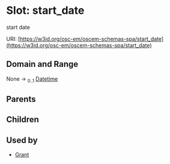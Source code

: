 
# Slot: start_date

start date

URI: [https://w3id.org/osc-em/oscem-schemas-spa/start_date](https://w3id.org/osc-em/oscem-schemas-spa/start_date)


## Domain and Range

None &#8594;  <sub>0..1</sub> [Datetime](types/Datetime.md)

## Parents


## Children


## Used by

 * [Grant](Grant.md)
